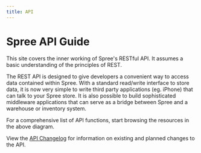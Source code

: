 ```yaml
---
title: API
---
```


# Spree API Guide

This site covers the inner working of Spree\'s RESTful API. It assumes a basic understanding of the principles of REST.

The REST API is designed to give developers a convenient way to access data contained within Spree. With a standard read/write interface to store data, it is now very simple to write third party applications (eg. iPhone) that can talk to your Spree store. It is also possible to build sophisticated middleware applications that can serve as a bridge between Spree and a warehouse or inventory system.

For a comprehensive list of API functions, start browsing the resources in the above diagram.

View the [API Changelog](#changes) for information on existing and
planned changes to the API.